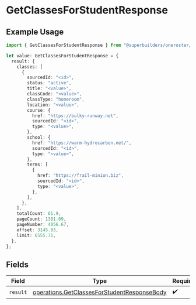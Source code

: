 # GetClassesForStudentResponse

## Example Usage

```typescript
import { GetClassesForStudentResponse } from "@superbuilders/oneroster/models/operations";

let value: GetClassesForStudentResponse = {
  result: {
    classes: [
      {
        sourcedId: "<id>",
        status: "active",
        title: "<value>",
        classCode: "<value>",
        classType: "homeroom",
        location: "<value>",
        course: {
          href: "https://bulky-runway.net",
          sourcedId: "<id>",
          type: "<value>",
        },
        school: {
          href: "https://warm-hydrocarbon.net/",
          sourcedId: "<id>",
          type: "<value>",
        },
        terms: [
          {
            href: "https://frail-minion.biz",
            sourcedId: "<id>",
            type: "<value>",
          },
        ],
      },
    ],
    totalCount: 61.9,
    pageCount: 1381.09,
    pageNumber: 4056.67,
    offset: 3145.93,
    limit: 6555.71,
  },
};
```

## Fields

| Field                                                                                                      | Type                                                                                                       | Required                                                                                                   | Description                                                                                                |
| ---------------------------------------------------------------------------------------------------------- | ---------------------------------------------------------------------------------------------------------- | ---------------------------------------------------------------------------------------------------------- | ---------------------------------------------------------------------------------------------------------- |
| `result`                                                                                                   | [operations.GetClassesForStudentResponseBody](../../models/operations/getclassesforstudentresponsebody.md) | :heavy_check_mark:                                                                                         | N/A                                                                                                        |